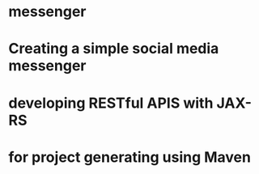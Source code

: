 # messenger
# Creating a simple social media messenger
# developing RESTful APIS with JAX-RS
# for project generating using Maven
# 
